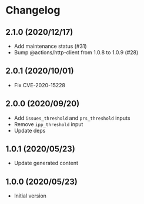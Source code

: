 # Changelog

## 2.1.0 (2020/12/17)

* Add maintenance status (#31)
* Bump @actions/http-client from 1.0.8 to 1.0.9 (#28)

## 2.0.1 (2020/10/01)

* Fix CVE-2020-15228

## 2.0.0 (2020/09/20)

* Add `issues_threshold` and `prs_threshold` inputs
* Remove `ipp_threshold` input
* Update deps

## 1.0.1 (2020/05/23)

* Update generated content

## 1.0.0 (2020/05/23)

* Initial version
